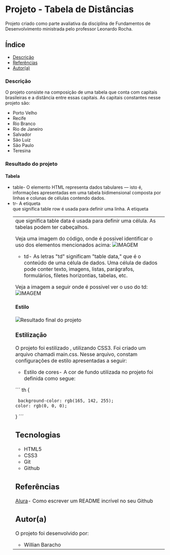# Projeto - Tabela de Distâncias
Projeto criado como parte avaliativa da disciplina de Fundamentos de Desenvolvimento ministrada 
pelo professor Leonardo Rocha.

## Índice 

* [Descrição](#descrição)
* [Referências](#Referências)
* [Autor(a)](#autor)

### Descrição 

 O projeto consiste na composição de uma tabela que conta com capitais brasileiras e a distância 
    entre essas capitais. As capitais constantes nesse projeto são:

 * Porto Velho
 * Recife  
 * Rio Branco
 * Rio de Janeiro
 * Salvador 
 * São Luiz 
 * São Paulo
 * Teresina 

 ### Resultado do projeto 

#### Tabela 

* table- O elemento <table> HTML representa dados tabulares — isto é, informações apresentadas em uma tabela bidimensional composta por linhas e colunas de células contendo dados. 
* tr- A etiqueta <tr> que significa table row é usada para definir uma linha. A etiqueta <td> que significa table data é usada para definir uma célula. As tabelas podem ter cabeçalhos.

Veja uma imagem do código, onde é possivel identificar o uso dos elementos mencionados acima:
    ![IMAGEM](img/imagemtableandtr.png)


* td- As letras "td" significam "table data," que é o conteúdo de uma célula de dados. Uma célula de dados pode conter texto, imagens, listas, parágrafos, formulários, filetes horizontias, tabelas, etc.

Veja a imagem a seguir onde é possivel ver o uso do td:
![IMAGEM](img/imagemtdvscodetabela.png)


#### Estilo

 ![Resultado final do projeto](img/resultado-final.png)

 ### Estilização

 O projeto foi estilizado , utilizando CSS3. Foi criado um arquivo chamadi main.css. Nesse arquivo, constam configurações de estilo apresentadas a seguir:

* Estilo de cores- A cor de fundo utilizada no projeto foi definida como segue:

´´´
th {

     background-color: rgb(165, 142, 255);
    color: rgb(0, 0, 0);
}
 ´´´

## Tecnologias 

* HTML5
* CSS3
* Git
* Github
## Referências 

[Alura](https://www.alura.com.br/artigos/escrever-bom-readme)- Como escrever um README incrível no seu Github

## Autor(a)

 O projeto foi desenvolvido por:
 
 * Willian Baracho 
